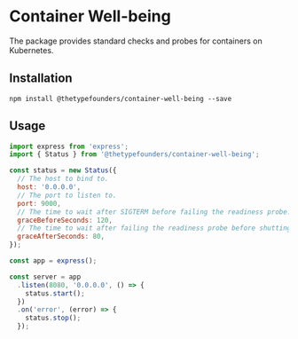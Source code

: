 # Container Well-being

The package provides standard checks and probes for containers on Kubernetes.

## Installation

```shell
npm install @thetypefounders/container-well-being --save
```

## Usage

```javascript
import express from 'express';
import { Status } from '@thetypefounders/container-well-being';

const status = new Status({
  // The host to bind to.
  host: '0.0.0.0',
  // The port to listen to.
  port: 9000,
  // The time to wait after SIGTERM before failing the readiness probe.
  graceBeforeSeconds: 120,
  // The time to wait after failing the readiness probe before shutting down.
  graceAfterSeconds: 80,
});

const app = express();

const server = app
  .listen(8080, '0.0.0.0', () => {
    status.start();
  })
  .on('error', (error) => {
    status.stop();
  });
```

